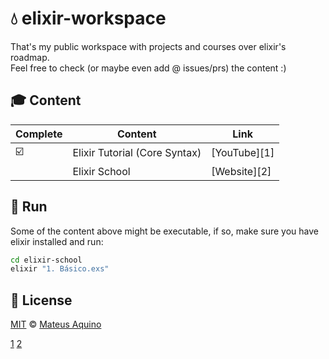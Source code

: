 # 💧 elixir-workspace
That's my public workspace with projects and courses over elixir's roadmap.  
Feel free to check (or maybe even add @ issues/prs) the content :)

## 🎓 Content
| Complete | Content                       | Link         |
| -------- | ----------------------------- | ------------ |
| ☑️        | Elixir Tutorial (Core Syntax) | [YouTube][1] |
|          | Elixir School                 | [Website][2] |

## 🚀 Run
Some of the content above might be executable, if so, make sure you have elixir installed and run:

```bash
cd elixir-school
elixir "1. Básico.exs"
```

## 📜 License

[MIT](./LICENSE) &copy; [Mateus Aquino](https://www.linkedin.com/in/mateusaquino/)

<!-- References -->
[1](https://www.youtube.com/watch?v=pBNOavRoNL0)
[2](https://elixirschool.com/en/)